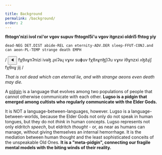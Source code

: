 ```yaml
---

title: Background
permalink: /background/
order: 2
---
```


**fhtogn'nizi ivol rxi'or vgov supuv fhtognl5i'u vgov itgnzxi oldri5 fhtog yiy**

`dead-NEG DET.DIST abide-REL can eternity-ADV.DER sleep-FFUT-CONJ.and can aeon-PL-TEMP strange death EMPH`

/<span class='spoken'> <button class='speak' type='button' data-ipa='fχθʌɣnʔnizi ivəɮ ɻxiʔəɻ vɣʌv suɸuv fχθʌɣnɮʃiʔu vɣʌv iθɣnzxi ʌɮðɻiʃ fχθʌɣ jij'>🔈</button> <span class='ipa'>fχθʌɣnʔnizi ivəɮ ɻxiʔəɻ vɣʌv suɸuv fχθʌɣnɮʃiʔu vɣʌv iθɣnzxi ʌɮðɻiʃ fχθʌɣ jij</span> </span>/

_That is not dead which can eternal lie, and with strange aeons even death may die._

A [pidgin](https://en.wikipedia.org/wiki/Pidgin) is a language that evolves among two populations of people that cannot otherwise communicate with each other. **Lugso is a pidgin that emerged among cultists who regularly communicate with the Elder Gods.**

It is NOT a language-between-languages, however. Lugso is a language-between-worlds, because the Elder Gods not only do not speak in human tongues, but they do not _think_ in human concepts. Lugso represents not only eldritch _speech_, but eldritch _thought_ - or, as near as humans can manage, without giving themselves an internal hemorrhage. It is the mediation between human thought and the least sophisticated conceits of the unspeakable Old Ones. **It is a "meta-pidgin", connecting our fragile mental models with the biting winds of their reality.**
